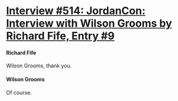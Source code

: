 # [Interview #514: JordanCon: Interview with Wilson Grooms by Richard Fife, Entry #9](https://www.theoryland.com/intvmain.php?i=514#9)

#### Richard Fife

Wilson Grooms, thank you.

#### Wilson Grooms

Of course.

